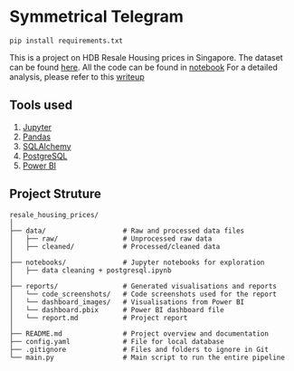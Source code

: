# Symmetrical Telegram

```
pip install requirements.txt
```

This is a project on HDB Resale Housing prices in Singapore. The dataset can be found [here](https://data.gov.sg/collections/189/view).
All the code can be found in [notebook](https://github.com/jeslyztaz/symmetrical-telegram/blob/master/notebooks/data%20cleaning%20%2B%20postgresql.ipynb)
For a detailed analysis, please refer to this [writeup](https://github.com/jeslyztaz/symmetrical-telegram/blob/master/reports/report.md)

## Tools used
1. [Jupyter](https://jupyter.org/)
2. [Pandas](https://pandas.pydata.org/)
3. [SQLAlchemy](https://www.sqlalchemy.org/)
3. [PostgreSQL](https://www.postgresql.org/)
3. [Power BI](https://www.microsoft.com/en-us/power-platform/products/power-bi)

## Project Struture
```
resale_housing_prices/
│
├── data/                   # Raw and processed data files
│   ├── raw/                # Unprocessed raw data
│   ├── cleaned/            # Processed/cleaned data
│
├── notebooks/              # Jupyter notebooks for exploration
│   ├── data cleaning + postgresql.ipynb
│
├── reports/                # Generated visualisations and reports
│   └── code_screenshots/   # Code screenshots used for the report
│   └── dashboard_images/   # Visualisations from Power BI
│   └── dashboard.pbix      # Power BI dashboard file
│   └── report.md           # Project report
│
├── README.md               # Project overview and documentation
├── config.yaml             # File for local database
├── .gitignore              # Files and folders to ignore in Git
└── main.py                 # Main script to run the entire pipeline
```
